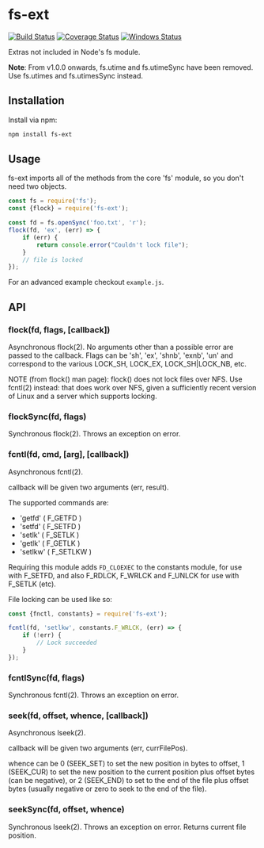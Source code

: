 fs-ext
======

[![Build Status][ci-img]][ci-url]
[![Coverage Status][cov-img]][cov-url]
[![Windows Status][ci-win-img]][ci-win-url]

Extras not included in Node's fs module.

**Note**: From v1.0.0 onwards, fs.utime and fs.utimeSync have been removed.
Use fs.utimes and fs.utimesSync instead.

Installation
------------

Install via npm:

```sh
npm install fs-ext
```

Usage
-----

fs-ext imports all of the methods from the core 'fs' module, so you don't
need two objects.

```js
const fs = require('fs');
const {flock} = require('fs-ext');

const fd = fs.openSync('foo.txt', 'r');
flock(fd, 'ex', (err) => {
    if (err) {
        return console.error("Couldn't lock file");
    }
    // file is locked
});
```

For an advanced example checkout `example.js`.

API
---

### flock(fd, flags, [callback])

Asynchronous flock(2). No arguments other than a possible error are passed to
the callback. Flags can be 'sh', 'ex', 'shnb', 'exnb', 'un' and correspond
to the various LOCK_SH, LOCK_EX, LOCK_SH|LOCK_NB, etc.

NOTE (from flock() man page): flock() does not lock files over NFS. Use fcntl(2)
instead: that does work over NFS, given a sufficiently recent version of Linux
and a server which supports locking.


### flockSync(fd, flags)

Synchronous flock(2). Throws an exception on error.

### fcntl(fd, cmd, [arg], [callback])

Asynchronous fcntl(2).

callback will be given two arguments (err, result).

The supported commands are:

- 'getfd' ( F_GETFD )
- 'setfd' ( F_SETFD )
- 'setlk' ( F_SETLK )
- 'getlk' ( F_GETLK )
- 'setlkw' ( F_SETLKW )

Requiring this module adds `FD_CLOEXEC` to the constants module, for use with F_SETFD,
and also F_RDLCK, F_WRLCK and F_UNLCK for use with F_SETLK (etc).

File locking can be used like so:

```js
const {fnctl, constants} = require('fs-ext');

fcntl(fd, 'setlkw', constants.F_WRLCK, (err) => {
    if (!err) {
        // Lock succeeded
    }
});
```

### fcntlSync(fd, flags)

Synchronous fcntl(2). Throws an exception on error.

### seek(fd, offset, whence, [callback])

Asynchronous lseek(2).

callback will be given two arguments (err, currFilePos).

whence can be 0 (SEEK_SET) to set the new position in bytes to offset,
1 (SEEK_CUR) to set the new position to the current position plus offset
bytes (can be negative), or 2 (SEEK_END) to set to the end of the file
plus offset bytes (usually negative or zero to seek to the end of the file).

### seekSync(fd, offset, whence)

Synchronous lseek(2). Throws an exception on error.  Returns current
file position.



[ci-img]: https://travis-ci.org/baudehlo/node-fs-ext.svg?branch=master
[ci-url]: https://travis-ci.org/baudehlo/node-fs-ext
[cov-img]: https://codecov.io/github/baudehlo/node-fs-ext/coverage.svg
[cov-url]: https://codecov.io/github/baudehlo/node-fs-ext?branch=master
[ci-win-img]: https://ci.appveyor.com/api/projects/status/pqbnutckk0n46uc8?svg=true
[ci-win-url]: https://ci.appveyor.com/project/baudehlo/node-fs-ext/branch/master
